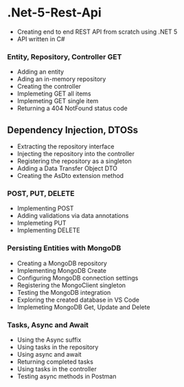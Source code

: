 # .Net-5-Rest-Api

* Creating end to end REST API from scratch using .NET 5
* API written in C#

### Entity, Repository, Controller GET
* Adding an entity
* Ading an in-memory repository
* Creating the controller
* Implemeting GET all items
* Implemeting GET single item
* Returning a 404 NotFound status code

## Dependency Injection, DTOSs
* Extracting the repository interface
* Injecting the repository into the controller
* Registering the repository as a singleton
* Adding a Data Transfer Object DTO
* Creating the AsDto extension method

### POST, PUT, DELETE
* Implementing POST
* Adding validations via data annotations
* Implemeting PUT
* Implementing DELETE

### Persisting Entities with MongoDB
* Creating a MongoDB repository
* Implementing MongoDB Create
* Configuring MongoDB connection settings
* Registering the MongoClient singleton
* Testing the MongoDB integration
* Exploring the created database in VS Code
* Implemeting MongoDB Get, Update and Delete

### Tasks, Async and Await
* Using the Async suffix
* Using tasks in the repository
* Using async and await
* Returning completed tasks
* Using tasks in the controller
* Testing async methods in Postman

